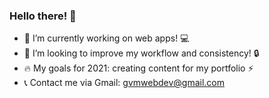 ### Hello there! 👋 

- 🔭 I’m currently working on web apps! :computer:
- 👯 I’m looking to improve my workflow and consistency! :lock:
- 🔥 My goals for 2021: creating content for my portfolio :zap:
- 📞 Contact me via Gmail: gvmwebdev@gmail.com
